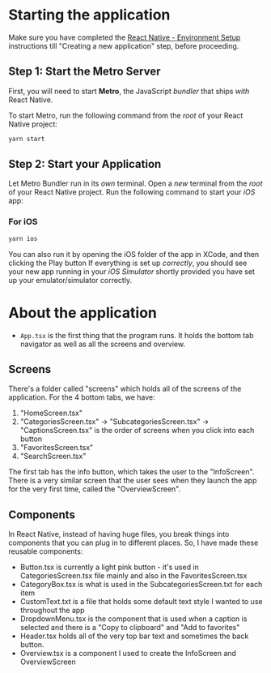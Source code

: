 # Starting the application 

Make sure you have completed the [React Native - Environment Setup](https://reactnative.dev/docs/environment-setup) instructions till "Creating a new application" step, before proceeding.

## Step 1: Start the Metro Server

First, you will need to start **Metro**, the JavaScript _bundler_ that ships _with_ React Native.

To start Metro, run the following command from the _root_ of your React Native project:

```bash
yarn start
```

## Step 2: Start your Application

Let Metro Bundler run in its _own_ terminal. Open a _new_ terminal from the _root_ of your React Native project. Run the following command to start your _iOS_ app:

### For iOS

```bash
yarn ios
```

You can also run it by opening the iOS folder of the app in XCode, and then clicking the Play button
If everything is set up _correctly_, you should see your new app running in your _iOS Simulator_ shortly provided you have set up your emulator/simulator correctly.


# About the application 
* `App.tsx` is the first thing that the program runs. It holds the bottom tab navigator as well as all the screens and overview.

## Screens
There's a folder called "screens" which holds all of the screens of the application. For the 4 bottom tabs, we have:
1. "HomeScreen.tsx"
2. "CategoriesScreen.tsx" -> "SubcategoriesScreen.tsx" -> "CaptionsScreen.tsx" is the order of screens when you click into each button
3. "FavoritesScreen.tsx"
4. "SearchScreen.tsx"
  
The first tab has the info button, which takes the user to the "InfoScreen". 
There is a very similar screen that the user sees when they launch the app for the very first time, called the "OverviewScreen". 

## Components
In React Native, instead of having huge files, you break things into components that you can plug in to different places. So, I have made these reusable components:
* Button.tsx is currently a light pink button - it's used in CategoriesScreen.tsx file mainly and also in the FavoritesScreen.tsx
* CategoryBox.tsx is what is used in the SubcategoriesScreen.txt for each item
* CustomText.txt is a file that holds some default text style I wanted to use throughout the app
* DropdownMenu.tsx is the component that is used when a caption is selected and there is a "Copy to clipboard" and "Add to favorites"
* Header.tsx holds all of the very top bar text and sometimes the back button.
* Overview.tsx is a component I used to create the InfoScreen and OverviewScreen
